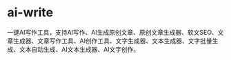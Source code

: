 # ai-write
一键AI写作工具，支持AI写作、AI生成原创文章、原创文章生成器、软文SEO、文章生成器、文章写作工具、AI创作工具、文字生成器、文本生成器、文字批量生成、文本自动生成、AI文本生成器、AI文字创作。
